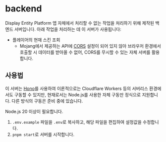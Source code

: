 # backend

Display Entity Platform 앱 자체에서 처리할 수 없는 작업을 처리하기 위해 제작된 백엔드 서버입니다.
아래 작업을 처리하는 데 이 서버가 사용됩니다:
- 플레이어의 현재 스킨 조회
  - Mojang에서 제공하는 API에 [CORS](https://en.wikipedia.org/wiki/Cross-origin_resource_sharing) 설정이 되어 있지 않아 브라우저 환경에서 호출할 시 데이터를 받아올 수 없어, CORS를 무시할 수 있는 자체 서버를 활용합니다.

## 사용법
이 서버는 [Hono](https://hono.dev)를 사용하여 이론적으로는 Cloudflare Workers 등의 서버리스 환경에서도 구동할 수 있지만, 현재로서는 Node.js를 사용한 자체 구동만 정식으로 지원합니다. 다른 방식의 구동은 준비 중에 있습니다.

Node.js 20 이상이 필요합니다.

1. `.env.example` 파일을 `.env`로 복사하고, 해당 파일을 편집하여 설정값을 수정합니다.
2. `pnpm start`로 서버를 시작합니다.
